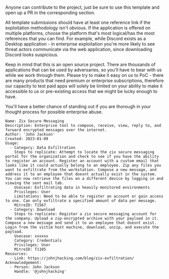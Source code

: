 
Anyone can contribute to the project, just be sure to use this template and open up a PR in the corresponding section. 

All template submissions should have at least one reference link if the exploitation methodology isn't obvious. If the application is offered on multiple platforms, choose the platform that's most logical/has the most references that you can find. For example, while Discord exists as a Desktop application - in enterprise exploitation you're more likely to see threat actors communicate via the web application, since downloading Discord looks suspicious.

Keep in mind that this is an open source project. There are thousands of applications that can be used by adversaries, so you'll have to bear with us while
we work through them. Please try to make it easy on us to PoC - there are many products that need premium or enterprise subscriptions, therefore our
capacity to test paid apps will solely be limited on your ability to make it accessible to us or pre-existing access that we might be lucky enough to have.

You'll have a better chance of standing out if you are thorough in your thought process for possible enterprise abuse. 

```
Name: Zix Secure Messaging
Description: Enterprise tool to compose, receive, view, reply to, and forward encrypted messages over the internet. 
Author: 'John Jackson'
Created: 2023-01-09
Usage:
  - Category: Data Exfiltration
    Steps to replicate: Attempt to locate the zix secure messaging portal for the organization and check to see if you have the ability to register an account. Register an account with a custom email that looks like it could actually belong to an employee. Zip any files you want to exfiltrate from the workstation. Compose a new message, and address it to an employee that doesnt actually exist in the system. You can now retrieve the files on a different device by logging in and viewing the sent mail tab.
    Usecase: Exfiltrating data in heavily monitored environments
    Privileges: User
    Limitations: Need to be able to register an account or gain access to one. Can only exfiltrate a specified amount of data per message.
    MitreID: T1567
  - Category: Download
    Steps to replicate: Register a zix secure messaging account for the company. Upload a zip-encrypted archive with your payload in it. Compose a new message and send it to an employee that doesnt exist. Login from the victim host machine, download, unzip, and execute the payload. 
    Usecase: xxxxxx
    Category: Credentials
    Privileges: User
    MitreID: T1105
Resources:
  - Link: https://johnjhacking.com/blog/zix-exfiltration/
Acknowledgement:
  - Person: John Jackson
    Handle: '@johnjhacking'
```
